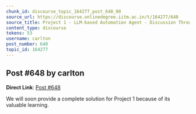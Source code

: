 ```yaml
---
chunk_id: discourse_topic_164277_post_648_00
source_url: https://discourse.onlinedegree.iitm.ac.in/t/164277/648
source_title: Project 1 - LLM-based Automation Agent - Discussion Thread [TDS Jan 2025]
content_type: discourse
tokens: 53
username: carlton
post_number: 648
topic_id: 164277
---
```


## Post #648 by carlton

**Direct Link**: [Post #648](https://discourse.onlinedegree.iitm.ac.in/t/164277/648)

We will soon provide a complete solution for Project 1 because of its valuable learning.
